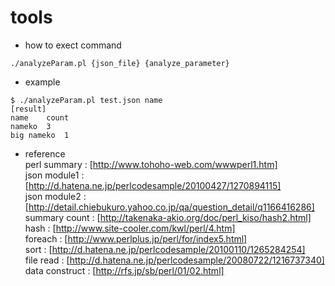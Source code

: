 tools
=====
* how to exect command   
```
./analyzeParam.pl {json_file} {analyze_parameter}
```
* example   
```
$ ./analyzeParam.pl test.json name
[result]
name	count   
nameko	3   
big nameko	1   
```
* reference   
perl summary : [http://www.tohoho-web.com/wwwperl1.htm]   
json module1 : [http://d.hatena.ne.jp/perlcodesample/20100427/1270894115]   
json module2 : [http://detail.chiebukuro.yahoo.co.jp/qa/question_detail/q1166416286]   
summary count : [http://takenaka-akio.org/doc/perl_kiso/hash2.html]   
hash : [http://www.site-cooler.com/kwl/perl/4.htm]   
foreach : [http://www.perlplus.jp/perl/for/index5.html]   
sort : [http://d.hatena.ne.jp/perlcodesample/20100110/1265284254]   
file read : [http://d.hatena.ne.jp/perlcodesample/20080722/1216737340]   
data construct : [http://rfs.jp/sb/perl/01/02.html]   
